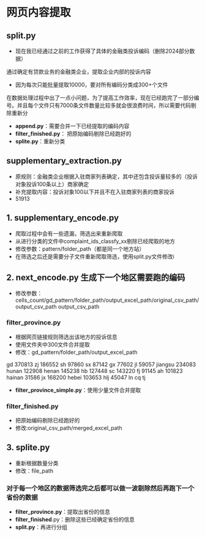 # 网页内容提取
## split.py
* 现在我已经通过之前的工作获得了具体的金融类投诉编码（删除2024部分数据）
<!-- 这是一个备注 -->
通过确定有贷款业务的金融类企业，提取企业内部的投诉内容
* 因为每次只能批量提取10000，要对所有编码分类成300+个文件

<!-- 这是一个备注 -->
在数据处理过程中出了一点小问题，为了提高工作效率，现在已经跑完了一部分编号。并且每个文件只有7000条文件数量比较多就会很浪费时间，所以需要代码剔除重新分
* **append.py**：需要合并一下已经提取的编码内容
* **filter_finished.py**： 把原始编码剔除已经跑好的
* **splite.py**：重新分类
<!-- 这是一个备注 -->

## supplementary_extraction.py
* 原规则：金融类企业根据入驻商家列表确定，其中还包含投诉量较多的（投诉对象投诉100条以上）商家确定
* 补充提取内容：投诉对象100以下并且不在入驻商家列表的商家投诉
* 51913

## 1. supplementary_encode.py
* 爬取过程中会有一些遗漏，筛选出来重新爬取
* 从进行分类的文件中complaint_ids_classfy_xx剔除已经爬取的地方
* 修改参数：pattern/folder_path（都是同一个地方站）
* 在筛选之后还是需要分子文件重新爬取筛选，使用split.py文件修改i

## 2. next_encode.py 生成下一个地区需要跑的编码 
* 修改参数：cells_count/gd_pattern/folder_path/output_excel_path/original_csv_path/output_csv_path 
 output_csv_path
### filter_province.py
* 根据网页链接规则筛选出该地方的投诉信息
* 使用文件夹中300文件合并提取
* 修改：gd_pattern/folder_path/output_excel_path
<!-- 这是一个备注 -->
gd 370813
zj 186552
sh 97860
sx 87142
gx 77602
jl 59057
jiangsu 234083
hunan 122908
henan 145238
hb    127448
sc    143220
fj    91145
ah    101823
hainan 31586
jx    168200
hebei 103653
hlj   45047
ln
cq
tj
* **filter_province_simple.py**：使用少量文件合并提取

### filter_finished.py
* 把原始编码剔除已经跑好的
* 修改:original_csv_path/merged_excel_path

## 3. splite.py
* 重新根据数量分类
* 修改：file_path

<!-- 这是一个备注 -->
### 对于每一个地区的数据筛选完之后都可以做一波剔除然后再跑下一个省份的数据
* **filter_province.py**：提取出省份的信息
* **filter_finished**.py：删除这些已经确定省份的信息
* **split.py**：再进行分组


